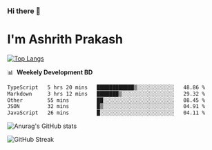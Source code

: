 ### Hi there 👋
# I'm Ashrith Prakash

[![Top Langs](https://github-readme-stats.vercel.app/api/top-langs/?username=xxcheckmatexx&count_private=true&include_all_commits=true&show_icons=true&line_height=20&title_color=FFFFFF&icon_color=FFFFFF&text_color=FFFFFF&bg_color=0D1117&langs_count=8)](https://github.com/anuraghazra/github-readme-stats)

📊 &nbsp;**Weekely Development BD**

<!--START_SECTION:waka-->

```txt
TypeScript   5 hrs 20 mins   ████████████▒░░░░░░░░░░░░   48.86 %
Markdown     3 hrs 12 mins   ███████▒░░░░░░░░░░░░░░░░░   29.32 %
Other        55 mins         ██░░░░░░░░░░░░░░░░░░░░░░░   08.45 %
JSON         32 mins         █▒░░░░░░░░░░░░░░░░░░░░░░░   04.91 %
JavaScript   26 mins         █░░░░░░░░░░░░░░░░░░░░░░░░   04.11 %
```

<!--END_SECTION:waka-->

![Anurag's GitHub stats](https://github-readme-stats.vercel.app/api?username=xxcheckmatexx&count_private=true&show_icons=true&theme=merko)  

![GitHub Streak](http://github-readme-streak-stats.herokuapp.com?user=xxcheckmatexx&theme=merko&hide_border=true&date_format=M%20j%5B%2C%20Y%5D&fire=DD0E0B)
<br/>
